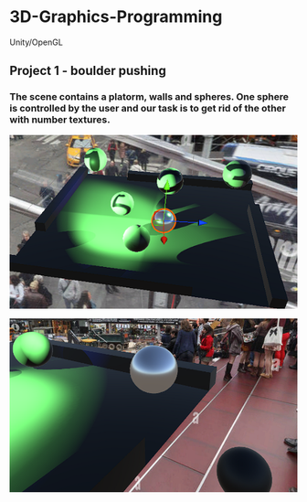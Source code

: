 # 3D-Graphics-Programming
Unity/OpenGL

## Project 1 - boulder pushing

### The scene contains a platorm, walls and spheres. One sphere is controlled by the user and our task is to get rid of the other with number textures.

![alt text](image.png)

![alt text](image-1.png)
